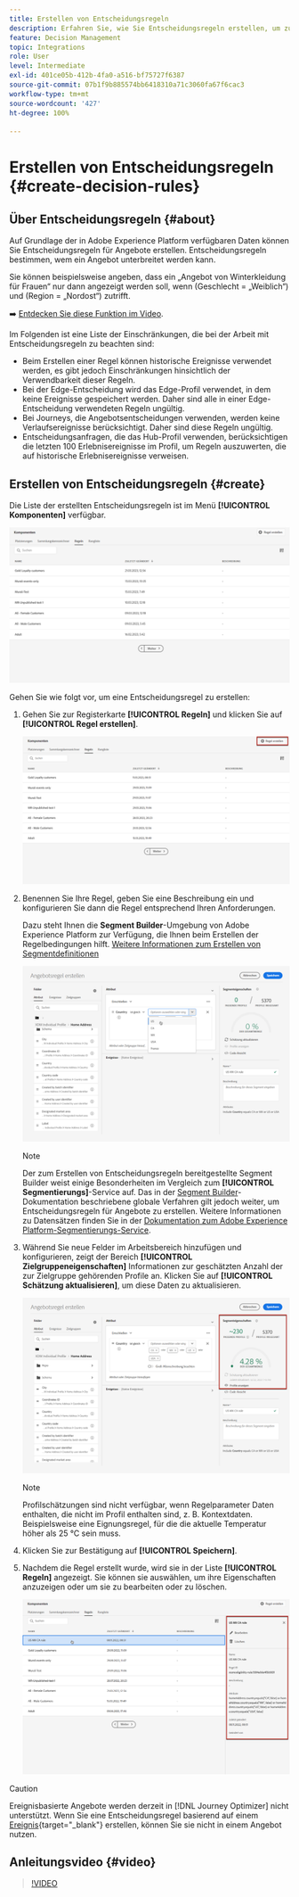 ```yaml
---
title: Erstellen von Entscheidungsregeln
description: Erfahren Sie, wie Sie Entscheidungsregeln erstellen, um zu definieren, wem Angebote angezeigt werden können
feature: Decision Management
topic: Integrations
role: User
level: Intermediate
exl-id: 401ce05b-412b-4fa0-a516-bf75727f6387
source-git-commit: 07b1f9b885574bb6418310a71c3060fa67f6cac3
workflow-type: tm+mt
source-wordcount: '427'
ht-degree: 100%

---
```


# Erstellen von Entscheidungsregeln {#create-decision-rules}

## Über Entscheidungsregeln {#about}

Auf Grundlage der in Adobe Experience Platform verfügbaren Daten können Sie Entscheidungsregeln für Angebote erstellen. Entscheidungsregeln bestimmen, wem ein Angebot unterbreitet werden kann.

Sie können beispielsweise angeben, dass ein „Angebot von Winterkleidung für Frauen“ nur dann angezeigt werden soll, wenn (Geschlecht = „Weiblich“) und (Region = „Nordost“) zutrifft.

➡️ [Entdecken Sie diese Funktion im Video](#video).

Im Folgenden ist eine Liste der Einschränkungen, die bei der Arbeit mit Entscheidungsregeln zu beachten sind:

* Beim Erstellen einer Regel können historische Ereignisse verwendet werden, es gibt jedoch Einschränkungen hinsichtlich der Verwendbarkeit dieser Regeln.
* Bei der Edge-Entscheidung wird das Edge-Profil verwendet, in dem keine Ereignisse gespeichert werden. Daher sind alle in einer Edge-Entscheidung verwendeten Regeln ungültig.
* Bei Journeys, die Angebotsentscheidungen verwenden, werden keine Verlaufsereignisse berücksichtigt. Daher sind diese Regeln ungültig.
* Entscheidungsanfragen, die das Hub-Profil verwenden, berücksichtigen die letzten 100 Erlebnisereignisse im Profil, um Regeln auszuwerten, die auf historische Erlebnisereignisse verweisen.

## Erstellen von Entscheidungsregeln {#create}

Die Liste der erstellten Entscheidungsregeln ist im Menü **[!UICONTROL Komponenten]** verfügbar.

![](../assets/decision_rules_list.png)

Gehen Sie wie folgt vor, um eine Entscheidungsregel zu erstellen:

1. Gehen Sie zur Registerkarte **[!UICONTROL Regeln]** und klicken Sie auf **[!UICONTROL Regel erstellen]**.

   ![](../assets/offers_decision_rule_creation.png)

1. Benennen Sie Ihre Regel, geben Sie eine Beschreibung ein und konfigurieren Sie dann die Regel entsprechend Ihren Anforderungen.

   Dazu steht Ihnen die **Segment Builder**-Umgebung von Adobe Experience Platform zur Verfügung, die Ihnen beim Erstellen der Regelbedingungen hilft. [Weitere Informationen zum Erstellen von Segmentdefinitionen](../../audience/creating-a-segment-definition.md)

   <!--In this example, the rule will target customers that have the "Gold" loyalty level.-->

   ![](../assets/offers_decision_rule_creation_segment.png)

   >[!NOTE]
   >
   >Der zum Erstellen von Entscheidungsregeln bereitgestellte Segment Builder weist einige Besonderheiten im Vergleich zum **[!UICONTROL Segmentierungs]**-Service auf. Das in der [Segment Builder](../../audience/creating-a-segment-definition.md)-Dokumentation beschriebene globale Verfahren gilt jedoch weiter, um Entscheidungsregeln für Angebote zu erstellen. Weitere Informationen zu Datensätzen finden Sie in der [Dokumentation zum Adobe Experience Platform-Segmentierungs-Service](https://experienceleague.adobe.com/docs/experience-platform/segmentation/ui/segment-builder.html?lang=de).

1. Während Sie neue Felder im Arbeitsbereich hinzufügen und konfigurieren, zeigt der Bereich **[!UICONTROL Zielgruppeneigenschaften]** Informationen zur geschätzten Anzahl der zur Zielgruppe gehörenden Profile an. Klicken Sie auf **[!UICONTROL Schätzung aktualisieren]**, um diese Daten zu aktualisieren.

   ![](../assets/offers_decision_rule_creation_estimate.png)

   >[!NOTE]
   >
   >Profilschätzungen sind nicht verfügbar, wenn Regelparameter Daten enthalten, die nicht im Profil enthalten sind, z. B. Kontextdaten. Beispielsweise eine Eignungsregel, für die die aktuelle Temperatur höher als 25 °C sein muss.

1. Klicken Sie zur Bestätigung auf **[!UICONTROL Speichern]**.

1. Nachdem die Regel erstellt wurde, wird sie in der Liste **[!UICONTROL Regeln]** angezeigt. Sie können sie auswählen, um ihre Eigenschaften anzuzeigen oder um sie zu bearbeiten oder zu löschen.

   ![](../assets/rule_created.png)

>[!CAUTION]
>
>Ereignisbasierte Angebote werden derzeit in [!DNL Journey Optimizer] nicht unterstützt. Wenn Sie eine Entscheidungsregel basierend auf einem [Ereignis](https://experienceleague.adobe.com/docs/experience-platform/segmentation/ui/segment-builder.html?lang=de#events){target="_blank"} erstellen, können Sie sie nicht in einem Angebot nutzen.

## Anleitungsvideo {#video}

>[!VIDEO](https://video.tv.adobe.com/v/329373?quality=12)

